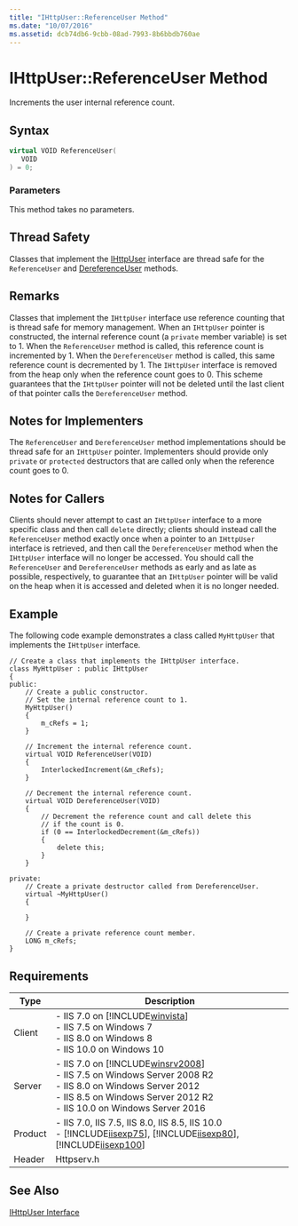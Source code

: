 ```yaml
---
title: "IHttpUser::ReferenceUser Method"
ms.date: "10/07/2016"
ms.assetid: dcb74db6-9cbb-08ad-7993-8b6bbdb760ae
---
```

# IHttpUser::ReferenceUser Method
Increments the user internal reference count.  
  
## Syntax  
  
```cpp  
virtual VOID ReferenceUser(  
   VOID  
) = 0;  
```  
  
### Parameters  
 This method takes no parameters.  
  
## Thread Safety  
 Classes that implement the [IHttpUser](../../web-development-reference/native-code-api-reference/ihttpuser-interface.md) interface are thread safe for the `ReferenceUser` and [DereferenceUser](../../web-development-reference/native-code-api-reference/ihttpuser-dereferenceuser-method.md) methods.  
  
## Remarks  
 Classes that implement the `IHttpUser` interface use reference counting that is thread safe for memory management. When an `IHttpUser` pointer is constructed, the internal reference count (a `private` member variable) is set to 1. When the `ReferenceUser` method is called, this reference count is incremented by 1. When the `DereferenceUser` method is called, this same reference count is decremented by 1. The `IHttpUser` interface is removed from the heap only when the reference count goes to 0. This scheme guarantees that the `IHttpUser` pointer will not be deleted until the last client of that pointer calls the `DereferenceUser` method.  
  
## Notes for Implementers  
 The `ReferenceUser` and `DereferenceUser` method implementations should be thread safe for an `IHttpUser` pointer. Implementers should provide only `private` or `protected` destructors that are called only when the reference count goes to 0.  
  
## Notes for Callers  
 Clients should never attempt to cast an `IHttpUser` interface to a more specific class and then call `delete` directly; clients should instead call the `ReferenceUser` method exactly once when a pointer to an `IHttpUser` interface is retrieved, and then call the `DereferenceUser` method when the `IHttpUser` interface will no longer be accessed. You should call the `ReferenceUser` and `DereferenceUser` methods as early and as late as possible, respectively, to guarantee that an `IHttpUser` pointer will be valid on the heap when it is accessed and deleted when it is no longer needed.  
  
## Example  
 The following code example demonstrates a class called `MyHttpUser` that implements the `IHttpUser` interface.  
  
```  
// Create a class that implements the IHttpUser interface.  
class MyHttpUser : public IHttpUser  
{  
public:  
    // Create a public constructor.  
    // Set the internal reference count to 1.  
    MyHttpUser()  
    {  
        m_cRefs = 1;  
    }  
  
    // Increment the internal reference count.  
    virtual VOID ReferenceUser(VOID)  
    {  
        InterlockedIncrement(&m_cRefs);  
    }  
  
    // Decrement the internal reference count.  
    virtual VOID DereferenceUser(VOID)  
    {  
        // Decrement the reference count and call delete this  
        // if the count is 0.  
        if (0 == InterlockedDecrement(&m_cRefs))  
        {  
            delete this;  
        }  
    }  
  
private:  
    // Create a private destructor called from DereferenceUser.  
    virtual ~MyHttpUser()  
    {  
  
    }  
  
    // Create a private reference count member.  
    LONG m_cRefs;  
}  
```  
  
## Requirements  
  
|Type|Description|  
|----------|-----------------|  
|Client|-   IIS 7.0 on [!INCLUDE[winvista](../../wmi-provider/includes/winvista-md.md)]<br />-   IIS 7.5 on Windows 7<br />-   IIS 8.0 on Windows 8<br />-   IIS 10.0 on Windows 10|  
|Server|-   IIS 7.0 on [!INCLUDE[winsrv2008](../../wmi-provider/includes/winsrv2008-md.md)]<br />-   IIS 7.5 on Windows Server 2008 R2<br />-   IIS 8.0 on Windows Server 2012<br />-   IIS 8.5 on Windows Server 2012 R2<br />-   IIS 10.0 on Windows Server 2016|  
|Product|-   IIS 7.0, IIS 7.5, IIS 8.0, IIS 8.5, IIS 10.0<br />-   [!INCLUDE[iisexp75](../../web-development-reference/native-code-api-reference/includes/iisexp75-md.md)], [!INCLUDE[iisexp80](../../web-development-reference/native-code-api-reference/includes/iisexp80-md.md)], [!INCLUDE[iisexp100](../../web-development-reference/native-code-api-reference/includes/iisexp100-md.md)]|  
|Header|Httpserv.h|  
  
## See Also  
 [IHttpUser Interface](../../web-development-reference/native-code-api-reference/ihttpuser-interface.md)
